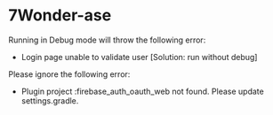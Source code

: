 # 7Wonder-ase

Running in Debug mode will throw the following error:
- Login page unable to validate user [Solution: run without debug]

Please ignore the following error:
- Plugin project :firebase_auth_oauth_web not found. Please update settings.gradle.